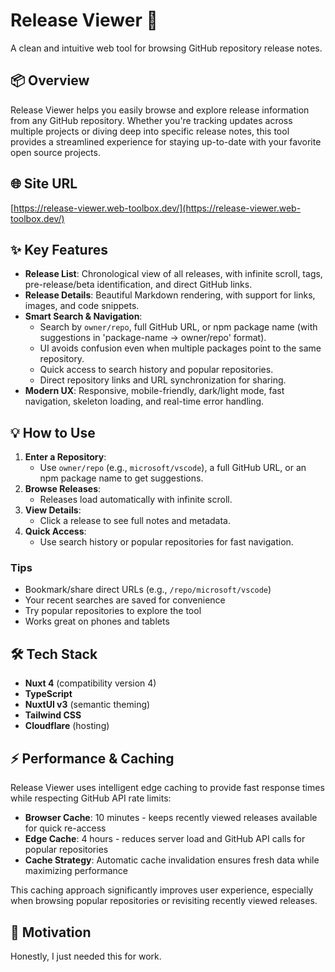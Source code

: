 # Release Viewer 🚀

A clean and intuitive web tool for browsing GitHub repository release notes.

## 📦 Overview

Release Viewer helps you easily browse and explore release information from any GitHub repository. Whether you're tracking updates across multiple projects or diving deep into specific release notes, this tool provides a streamlined experience for staying up-to-date with your favorite open source projects.

## 🌐 Site URL

[https://release-viewer.web-toolbox.dev/](https://release-viewer.web-toolbox.dev/)

## ✨ Key Features

- **Release List**: Chronological view of all releases, with infinite scroll, tags, pre-release/beta identification, and direct GitHub links.
- **Release Details**: Beautiful Markdown rendering, with support for links, images, and code snippets.
- **Smart Search & Navigation**:
  - Search by `owner/repo`, full GitHub URL, or npm package name (with suggestions in 'package-name → owner/repo' format).
  - UI avoids confusion even when multiple packages point to the same repository.
  - Quick access to search history and popular repositories.
  - Direct repository links and URL synchronization for sharing.
- **Modern UX**: Responsive, mobile-friendly, dark/light mode, fast navigation, skeleton loading, and real-time error handling.

## 💡 How to Use

1. **Enter a Repository**:
   - Use `owner/repo` (e.g., `microsoft/vscode`), a full GitHub URL, or an npm package name to get suggestions.
2. **Browse Releases**:
   - Releases load automatically with infinite scroll.
3. **View Details**:
   - Click a release to see full notes and metadata.
4. **Quick Access**:
   - Use search history or popular repositories for fast navigation.

### Tips

- Bookmark/share direct URLs (e.g., `/repo/microsoft/vscode`)
- Your recent searches are saved for convenience
- Try popular repositories to explore the tool
- Works great on phones and tablets

## 🛠️ Tech Stack

- **Nuxt 4** (compatibility version 4)
- **TypeScript**
- **NuxtUI v3** (semantic theming)
- **Tailwind CSS**
- **Cloudflare** (hosting)

## ⚡ Performance & Caching

Release Viewer uses intelligent edge caching to provide fast response times while respecting GitHub API rate limits:

- **Browser Cache**: 10 minutes - keeps recently viewed releases available for quick re-access
- **Edge Cache**: 4 hours - reduces server load and GitHub API calls for popular repositories
- **Cache Strategy**: Automatic cache invalidation ensures fresh data while maximizing performance

This caching approach significantly improves user experience, especially when browsing popular repositories or revisiting recently viewed releases.

## 💭 Motivation

Honestly, I just needed this for work.
